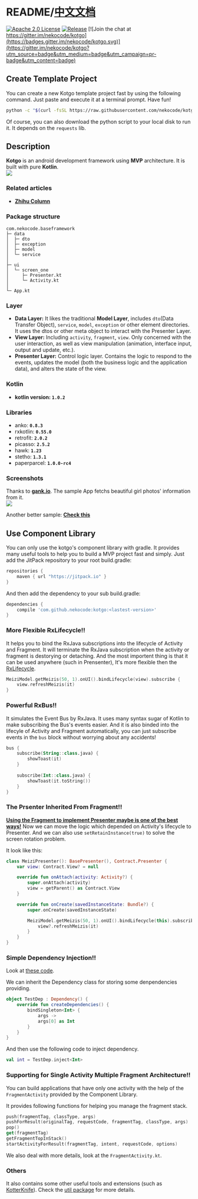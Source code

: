 # README/[中文文档](/README_CN.md)

[![Apache 2.0 License](https://img.shields.io/badge/license-Apache%202.0-blue.svg?style=flat)](http://www.apache.org/licenses/LICENSE-2.0.html) [![Release](https://jitpack.io/v/nekocode/kotgo.svg)](https://jitpack.io/#nekocode/kotgo) [![Join the chat at https://gitter.im/nekocode/kotgo](https://badges.gitter.im/nekocode/kotgo.svg)](https://gitter.im/nekocode/kotgo?utm_source=badge&utm_medium=badge&utm_campaign=pr-badge&utm_content=badge)

## Create Template Project
You can create a new Kotgo template project fast by using the following command. Just paste and execute it at a terminal prompt. Have fun!
```bash
python -c "$(curl -fsSL https://raw.githubusercontent.com/nekocode/kotgo/master/project_creator.py)"
```
Of course, you can also download the python script to your local disk to run it. It depends on the `requests` lib.

## Description
**Kotgo** is an android development framework using **MVP** architecture. It is built with pure **Kotlin**.  
![](art/layer.png)

### Related articles
- [**Zhihu Column**](http://zhuanlan.zhihu.com/kotandroid) 

### Package structure
```
com.nekocode.baseframework
├─ data
│  ├─ dto
│  ├─ exception
│  ├─ model
│  └─ service
│ 
├─ ui
│  └─ screen_one
│     ├─ Presenter.kt
│     └─ Activity.kt
│
└─ App.kt
```

### Layer
- **Data Layer:** It likes the traditional **Model Layer**, includes `dto`(Data Transfer Object), `service`, `model`, `exception` or other element directories. It uses the dtos or other meta object to interact with the Presenter Layer.
- **View Layer:** Including `activity`, `fragment`, `view`. Only concerned with the user interaction, as well as view manipulation (animation, interface input, output and update, etc.).
- **Presenter Layer:** Control logic layer. Contains the logic to respond to the events, updates the model (both the business logic and the application data), and alters the state of the view.

### Kotlin
- **kotlin version: `1.0.2`**

### Libraries
- anko: **`0.8.3`**
- rxkotlin: **`0.55.0`**
- retrofit: **`2.0.2`**
- picasso: **`2.5.2`**
- hawk: **`1.23`**
- stetho: **`1.3.1`**
- paperparcel: **`1.0.0-rc4`**

### Screenshots
Thanks to **[gank.io](http://gank.io/)**. The sample App fetchs beautiful girl photos' information from it.  
![](art/screenshot.png)

Another better sample: **[Check this](https://github.com/nekocode/murmur)**

## Use Component Library
You can only use the kotgo's component library with gradle. It provides many useful tools to help you to build a MVP project fast and simply. Just add the JitPack repository to your root build.gradle:
```gradle
repositories {
    maven { url "https://jitpack.io" }
}
```

And then add the dependency to your sub build.gradle:
```gradle
dependencies {
    compile 'com.github.nekocode:kotgo:<lastest-version>'
}
```

### More Flexible RxLifecycle!! 
It helps you to bind the RxJava subscriptions into the lifecycle of Activity and Fragment. It will terminate the RxJava subscription when the activity or fragment is destorying or detaching. And the most importent thing is that it can be used anywhere (such in Prensenter), It's more flexible then the [RxLifecycle](https://github.com/trello/RxLifecycle).
```kotlin
MeiziModel.getMeizis(50, 1).onUI().bindLifecycle(view).subscribe {
    view.refreshMeizis(it)
}
```

### Powerful RxBus!!
It simulates the Event Bus by RxJava. It uses many syntax sugar of Kotlin to make subscribing the Bus's events easier. And it is also binded into the lifecyle of Activity and Fragment automatically, you can just subscribe events in the `bus` block without worrying about any accidents! 
```kotlin
bus {
    subscribe(String::class.java) {
        showToast(it)
    }
    
    subscribe(Int::class.java) {
        showToast(it.toString())
    }
}
```

### The Prsenter Inherited From Fragment!!
**[Using the Fragment to implement Presenter maybe is one of the best ways!](http://zhuanlan.zhihu.com/p/20656755?refer=kotandroid)** Now we can move the logic which depended on Activity's lifecycle to Presenter. And we can also use `setRetainInstance(true)` to solve the screen rotation problem.

It look like this:
```kotlin
class MeiziPresenter(): BasePresenter(), Contract.Presenter {
    var view: Contract.View? = null

    override fun onAttach(activity: Activity?) {
        super.onAttach(activity)
        view = getParent() as Contract.View
    }

    override fun onCreate(savedInstanceState: Bundle?) {
        super.onCreate(savedInstanceState)

        MeiziModel.getMeizis(50, 1).onUI().bindLifecycle(this).subscribe {
            view?.refreshMeizis(it)
        }
    }
}
```


### Simple Dependency Injection!!
Look at [these code](https://github.com/nekocode/kotgo/blob/master/sample%2Fsrc%2Fmain%2Fjava%2Fcn%2Fnekocode%2Fkotgo%2Fsample%2FApp.kt#L22-34).

We can inherit the Dependency class for storing some denpendencies providing.
```kotlin
object TestDep : Dependency() {
    override fun createDependencies() {
        bindSingleton<Int> {
            args ->
            args[0] as Int
        }
    }
}
```
And then use the following code to inject dependency.
```kotlin
val int = TestDep.inject<Int>
```

### Supporting for Single Activity Multiple Fragment Architecture!!
You can build applications that have only one activity with the help of the `FragmentActivity` provided by the Component Library.

It provides following functions for helping you manage the fragment stack.
```kotlin
push(fragmentTag, classType, args)
pushForResult(originalTag, requestCode, fragmentTag, classType, args)
pop()
get(fragmentTag)
getFragmentTopInStack()
startActivityForResult(fragmentTag, intent, requestCode, options)
```

We also deal with more details, look at the `FragmentActivity.kt`.

### Others
It also contains some other useful tools and extensions (such as [KotterKnife](https://github.com/JakeWharton/kotterknife)). Check the [util package](component/src/main/java/cn/nekocode/kotgo/component/util) for more details.
